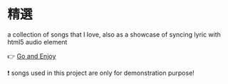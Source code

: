 精選
========

a collection of songs that I love, also as a showcase of syncing lyric with html5 audio element

:point_right: [Go and Enjoy](https://guoapeng.github.io/Html5AudioPlayer)

:exclamation: songs used in this project are only for demonstration purpose!
